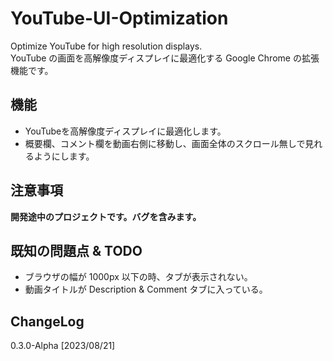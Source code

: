 # YouTube-UI-Optimization
Optimize YouTube for high resolution displays.<br>
YouTube の画面を高解像度ディスプレイに最適化する Google Chrome の拡張機能です。

## 機能
- YouTubeを高解像度ディスプレイに最適化します。
- 概要欄、コメント欄を動画右側に移動し、画面全体のスクロール無しで見れるようにします。

## 注意事項
**開発途中のプロジェクトです。バグを含みます。**

## 既知の問題点 & TODO
- ブラウザの幅が 1000px 以下の時、タブが表示されない。
- 動画タイトルが Description & Comment タブに入っている。

## ChangeLog
0.3.0-Alpha [2023/08/21]
